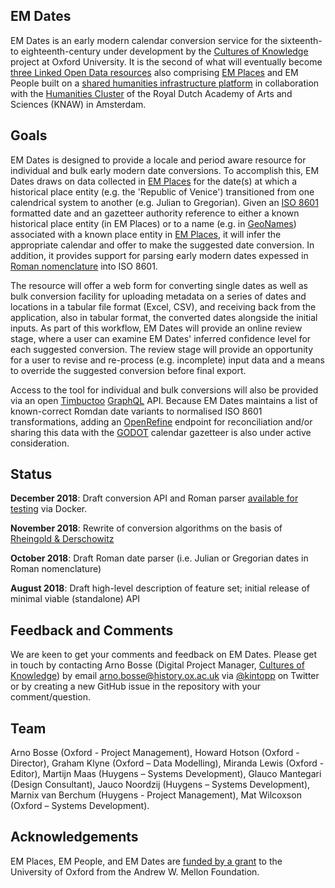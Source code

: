 ## EM Dates

EM Dates is an early modern calendar conversion service for the sixteenth- to eighteenth-century under development by the [Cultures of Knowledge][1] project at Oxford University. It is the second of what will eventually become [three Linked Open Data resources][2] also comprising [EM Places][1] and EM People built on a [shared humanities infrastructure platform][3] in collaboration with the [Humanities Cluster][20] of the Royal Dutch Academy of Arts and Sciences (KNAW) in Amsterdam.

## Goals

EM Dates is designed to provide a locale and period aware resource for individual and bulk early modern date conversions. To accomplish this, EM Dates draws on data collected in [EM Places][1] for the date(s) at which a historical place entity (e.g. the 'Republic of Venice') transitioned from one calendrical system to another (e.g. Julian to Gregorian). Given an [ISO 8601][5] formatted date and an gazetteer authority reference to either a known historical place entity (in EM Places) or to a name (e.g. in [GeoNames][6]) associated with a known place entity in [EM Places][1], it will infer the appropriate calendar and offer to make the suggested date conversion. In addition, it provides support for parsing early modern dates expessed in [Roman nomenclature][19] into ISO 8601. 

The resource will offer a web form for converting single dates as well as bulk conversion facility for uploading metadata on a series of dates and locations in a tabular file format (Excel, CSV), and receiving back from the application, also in tabular format, the converted dates alongside the initial inputs. As part of this workflow, EM Dates will provide an online review stage, where a user can examine EM Dates' inferred confidence level for each suggested conversion. The review stage will provide an opportunity for a user to revise and re-process (e.g. incomplete) input data and a means to override the suggested conversion before final export. 

Access to the tool for individual and bulk conversions will also be provided via an open [Timbuctoo][3] [GraphQL][21] API. Because EM Dates maintains a list of known-correct Romdan date variants to normalised ISO 8601 transformations, adding an [OpenRefine][17] endpoint for reconciliation and/or sharing this data with the [GODOT][15] calendar gazetteer is also under active consideration.

## Status
**December 2018**: Draft conversion API and Roman parser [available for testing][19] via Docker.

**November 2018**: Rewrite of conversion algorithms on the basis of [Rheingold & Derschowitz][16]

**October 2018**: Draft Roman date parser (i.e. Julian or Gregorian dates in Roman nomenclature)

**August 2018**: Draft high-level description of feature set; initial release of minimal viable (standalone) API

## Feedback and Comments

We are keen to get your comments and feedback on EM Dates. Please get in touch by contacting Arno Bosse (Digital Project Manager, [Cultures of Knowledge][12]) by email [arno.bosse@history.ox.ac.uk][13] via [@kintopp][14] on Twitter or by creating a new GitHub issue in the repository with your comment/question.

## Team

Arno Bosse (Oxford - Project Management), Howard Hotson (Oxford - Director), Graham Klyne (Oxford – Data Modelling), Miranda Lewis (Oxford - Editor), Martijn Maas (Huygens – Systems Development), Glauco Mantegari (Design Consultant), Jauco Noordzij (Huygens – Systems Development), Marnix van Berchum (Huygens - Project Management), Mat Wilcoxson (Oxford – Systems Development).

## Acknowledgements

EM Places, EM People, and EM Dates are [funded by a grant][2] to the University of Oxford from the Andrew W. Mellon Foundation.

[1]: https://github.com/culturesofknowledge/emplaces
[2]:  http://www.culturesofknowledge.org/?p=8455
[3]:  https://github.com/HuygensING/timbuctoo
[4]:  https://www.huygens.knaw.nl/?lang=en
[5]: https://en.wikipedia.org/wiki/ISO_8601
[6]: https://geonames.org
[12]: http://culturesofknowledge.org
[13]: mailto:arno.bosse@history.ox.ac.uk
[14]: http://twitter.com/kintopp
[15]: https://godot.date/home
[16]: https://www.cambridge.org/core/books/calendrical-calculations/B897CA3260110348F1F7D906B8D9480D#
[17]: http://openrefine.org
[18]: https://en.wikipedia.org/wiki/Roman_calendar
[19]: https://github.com/culturesofknowledge/emdates/tree/master/dev
[20]: https://huc.knaw.nl
[21]: https://graphql.org
